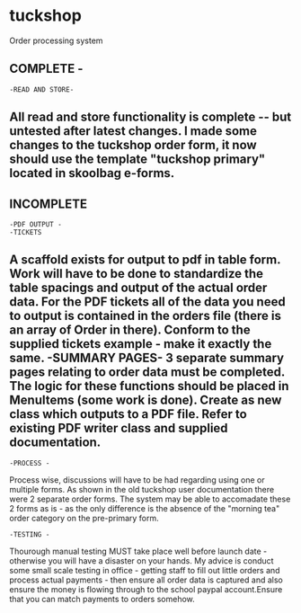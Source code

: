 # tuckshop
Order processing system

COMPLETE - 
-------------------------------------------------------------------------
	-READ AND STORE-
All read and store functionality is complete --  but untested after latest changes.
I made some changes to the tuckshop order form, it now should use the template "tuckshop primary" located in skoolbag e-forms. 
---------------------------------------------------------------------------------------------
INCOMPLETE 
-------------------------------------------------------------------------------
	-PDF OUTPUT - 
	-TICKETS
A scaffold exists for output to pdf in table form. Work will have to be done to standardize the table spacings and output of the actual order data. For the PDF tickets all of the data you need to output is contained in the orders file (there is an array of Order in there). Conform to the supplied tickets example - make it exactly the same.
	-SUMMARY PAGES-
3 separate summary pages relating to order data must be completed. The logic for these functions should be placed in MenuItems (some work is done). Create as new class which outputs to a PDF file. Refer to existing PDF writer class and supplied documentation.
--------------------------------------------------------------------------------------------------


	-PROCESS - 
Process wise, discussions will have to be had regarding using one or multiple forms. As shown in the old tuckshop user documentation there were 2 separate order forms. The system may be able to accomadate these 2 forms as is - as the only difference is the absence of the "morning tea" order category on the pre-primary form. 

	-TESTING - 
Thourough manual testing MUST take place well before launch date - otherwise you will have a disaster on your hands.
My advice is conduct some small scale testing in office - getting staff to fill out little orders and process actual payments - then ensure all order data is captured and also ensure the money is flowing through to the school paypal account.Ensure that you can match payments to orders somehow.

